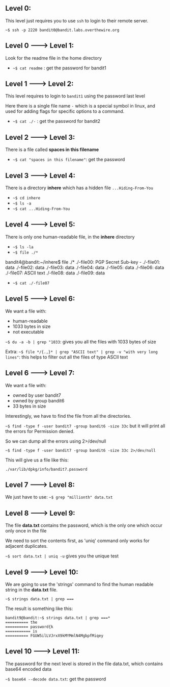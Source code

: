 ## Level 0:
This level just requires you to use `ssh` to login to their remote server.

`~$ ssh -p 2220 bandit0@bandit.labs.overthewire.org`

## Level 0 ---> Level 1:
Look for the readme file in the home directory

- `~$ cat readme` : get the password for bandit1

## Level 1 ---> Level 2:
This level requires to login to `bandit1` using the password last level

Here there is a single file name `-` which is a special symbol in linux, and used for adding flags for specific options to a command.

- `~$ cat ./-` : get the password for bandit2

## Level 2 ---> Level 3:
There is a file called **spaces in this filename**

- `~$ cat "spaces in this filename"`: get the password


## Level 3 ---> Level 4:
There is a directory **inhere** which has a hidden file `...Hiding-From-You`

- `~$ cd inhere`
- `~$ ls -a`
- `~$ cat ...Hiding-From-You`

## Level 4 ---> Level 5:
There is only one human-readable file, in the **inhere** directory

- `~$ ls -la`
- `~$ file ./*`

bandit4@bandit:~/inhere$ file ./*
./-file00: PGP Secret Sub-key -
./-file01: data
./-file02: data
./-file03: data
./-file04: data
./-file05: data
./-file06: data
./-file07: ASCII text
./-file08: data
./-file09: data

- `~$ cat ./-file07`


## Level 5 ---> Level 6:
We want a file with:
- human-readable
- 1033 bytes in size
- not executable

`~$ du -a -b | grep "1033`:  gives you all the files with 1033 bytes of size

Extra: `~$ file */{.,}* | grep "ASCII text" | grep -v "with very long lines"`: this helps to filter out all the files of type ASCII text


## Level 6 ---> Level 7:
We want a file with:
- owned by user bandit7
- owned by group bandit6
- 33 bytes in size

Interestingly, we have to find the file from all the directories.

`~$ find -type f -user bandit7 -group bandit6 -size 33c` but it will print all the errors for Permission denied.

So we can dump all the errors using 2>/dev/null

`~$ find -type f -user bandit7 -group bandit6 -size 33c 2>/dev/null`

This will give us a file like this:

```
./var/lib/dpkg/info/bandit7.password
```

## Level 7 ---> Level 8:
We just have to use: `~$ grep "millionth" data.txt`

## Level 8 ---> Level 9:
The file **data.txt** contains the password, which is the only one which occur only once in the file

We need to sort the contents first, as 'uniq' command only works for adjacent duplicates.

`~$ sort data.txt | uniq -u` gives you the unique test

## Level 9 ---> Level 10:
We are going to use the 'strings' command to find the human readable string in the **data.txt** file.

`~$ strings data.txt | grep ===`

The result is something like this:
```
bandit9@bandit:~$ strings data.txt | grep ===*
========== the
========== password{k
=========== is
========== FGUW5ilLVJrxX9kMYMmlN4MgbpfMiqey
```

## Level 10 ---> Level 11:
The password for the next level is stored in the file data.txt, which contains base64 encoded data

`~$ base64 --decode data.txt`: get the password